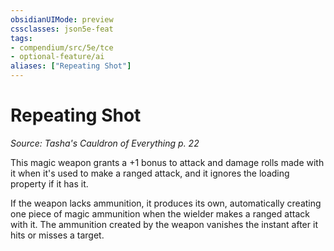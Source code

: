 ```yaml
---
obsidianUIMode: preview
cssclasses: json5e-feat
tags:
- compendium/src/5e/tce
- optional-feature/ai
aliases: ["Repeating Shot"]
---
```

# Repeating Shot
*Source: Tasha's Cauldron of Everything p. 22*  

This magic weapon grants a +1 bonus to attack and damage rolls made with it when it's used to make a ranged attack, and it ignores the loading property if it has it.

If the weapon lacks ammunition, it produces its own, automatically creating one piece of magic ammunition when the wielder makes a ranged attack with it. The ammunition created by the weapon vanishes the instant after it hits or misses a target.